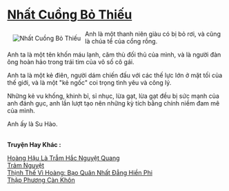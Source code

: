 <a href="https://truyenwiki.net/nhat-cuong-bo-thieu.35155/" title="Nhất Cuồng Bỏ Thiếu"><h1>Nhất Cuồng Bỏ Thiếu</h1></a><div style="display:table"><img align="right" style="float: left; padding: 10px;" src="https://truyenwiki.net/a/img/str/src/35155.jpg" alt="Nhất Cuồng Bỏ Thiếu">Anh là một thanh niên giàu có bị bỏ rơi, và cũng là chúa tể của cổng rồng.<p></p> Anh ta là một tên khốn máu lạnh, căm thù đối thủ của mình, và là người đàn ông hoàn hảo trong trái tim của vô số cô gái.<p></p> Anh ta là một kẻ điên, người dám chiến đấu với các thế lực lớn ở mặt tối của thế giới, và là một "kẻ ngốc" coi trọng tình yêu và công lý.<p></p> Những kẻ vu khống, khinh bỉ, sỉ nhục, lừa gạt, lừa gạt đều bị sức mạnh của anh đánh gục, anh lần lượt tạo nên những kỳ tích bằng chính niềm đam mê của mình.<p></p> Anh ấy là Su Hào.</div><p><br><b>Truyện Hay Khác :</b></p><a href="https://truyenwiki.net/hoang-hau-la-tram-hac-nguyet-quang.36542/" alt="Hoàng Hậu Là Trẫm Hắc Nguyệt Quang">Hoàng Hậu Là Trẫm Hắc Nguyệt Quang</a><br/><a href="https://github.com/nownovels/topcv/tree/master/truyenhay/36213" alt="Trảm Nguyệt">Trảm Nguyệt</a><br/><a href="https://github.com/nownovels/topcv/tree/master/truyenhay/38663" alt="Thịnh Thế Vì Hoàng: Bạo Quân Nhất Đẳng Hiền Phi">Thịnh Thế Vì Hoàng: Bạo Quân Nhất Đẳng Hiền Phi</a><br/><a href="https://github.com/nownovels/topcv/tree/master/truyenhay/36509" alt="Thập Phương Càn Khôn">Thập Phương Càn Khôn</a><br/>